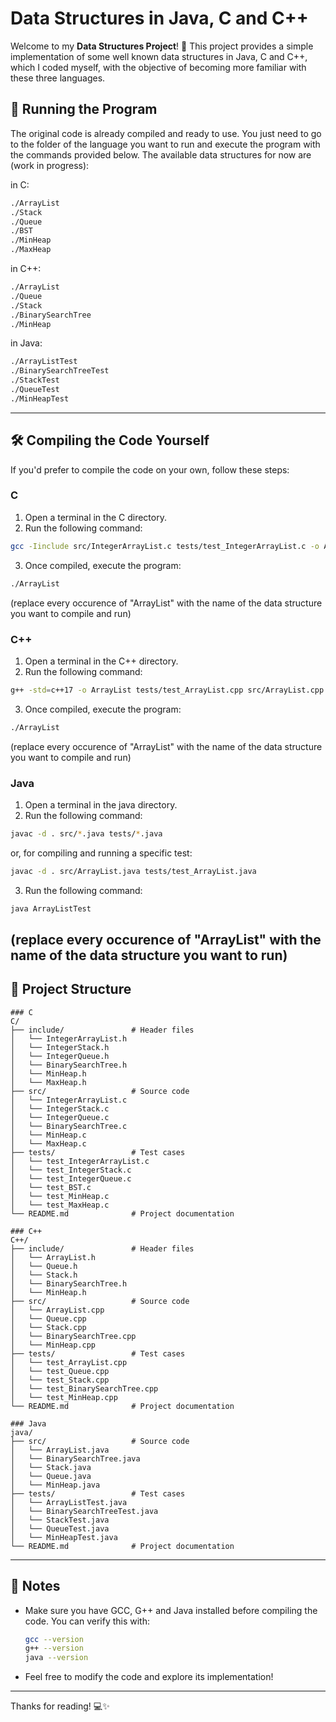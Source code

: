 # Data Structures in Java, C and C++

Welcome to my **Data Structures Project**! 🎉 This project provides a simple implementation of some well known data structures in Java, C and C++,  which I coded myself, with the objective of becoming more familiar with these three languages.

## 🚀 Running the Program

The original code is already compiled and ready to use. You just need to go to the folder of the language you want to run and execute the program with the commands provided below.
The available data structures for now are (work in progress):

in C:
```bash
./ArrayList
./Stack
./Queue
./BST
./MinHeap
./MaxHeap
```

in C++:
```bash
./ArrayList
./Queue
./Stack
./BinarySearchTree
./MinHeap
```

in Java:
```bash
./ArrayListTest
./BinarySearchTreeTest
./StackTest
./QueueTest
./MinHeapTest
```

---

## 🛠️ Compiling the Code Yourself

If you'd prefer to compile the code on your own, follow these steps:

### C
1. Open a terminal in the C directory.
2. Run the following command:

```bash
gcc -Iinclude src/IntegerArrayList.c tests/test_IntegerArrayList.c -o ArrayList
```

3. Once compiled, execute the program:

```bash
./ArrayList
```

(replace every occurence of "ArrayList" with the name of the data structure you want to compile and run)

### C++
1. Open a terminal in the C++ directory.
2. Run the following command:
```bash
g++ -std=c++17 -o ArrayList tests/test_ArrayList.cpp src/ArrayList.cpp -I include/
```

3. Once compiled, execute the program:
```bash
./ArrayList
```
(replace every occurence of "ArrayList" with the name of the data structure you want to compile and run)


### Java    
1. Open a terminal in the java directory.
2. Run the following command:

```bash
javac -d . src/*.java tests/*.java
```

or, for compiling and running a specific test:

```bash
javac -d . src/ArrayList.java tests/test_ArrayList.java
```

3. Run the following command:
```bash
java ArrayListTest
```
(replace every occurence of "ArrayList" with the name of the data structure you want to run)
---

## 📂 Project Structure

```
### C
C/
├── include/               # Header files
│   └── IntegerArrayList.h
│   └── IntegerStack.h
│   └── IntegerQueue.h
│   └── BinarySearchTree.h
│   └── MinHeap.h
│   └── MaxHeap.h
├── src/                   # Source code
│   └── IntegerArrayList.c
│   └── IntegerStack.c
│   └── IntegerQueue.c
│   └── BinarySearchTree.c
│   └── MinHeap.c
│   └── MaxHeap.c
├── tests/                 # Test cases
│   └── test_IntegerArrayList.c
│   └── test_IntegerStack.c
│   └── test_IntegerQueue.c
│   └── test_BST.c
│   └── test_MinHeap.c
│   └── test_MaxHeap.c
└── README.md              # Project documentation 
```
```
### C++
C++/
├── include/               # Header files
│   └── ArrayList.h
│   └── Queue.h
│   └── Stack.h
│   └── BinarySearchTree.h
│   └── MinHeap.h
├── src/                   # Source code
│   └── ArrayList.cpp
│   └── Queue.cpp
│   └── Stack.cpp
│   └── BinarySearchTree.cpp
│   └── MinHeap.cpp
├── tests/                 # Test cases
│   └── test_ArrayList.cpp
│   └── test_Queue.cpp
│   └── test_Stack.cpp
│   └── test_BinarySearchTree.cpp
│   └── test_MinHeap.cpp
└── README.md              # Project documentation 
```
```
### Java
java/
├── src/                   # Source code
│   └── ArrayList.java
│   └── BinarySearchTree.java
│   └── Stack.java
│   └── Queue.java
│   └── MinHeap.java
├── tests/                 # Test cases
│   └── ArrayListTest.java
│   └── BinarySearchTreeTest.java
│   └── StackTest.java
│   └── QueueTest.java
│   └── MinHeapTest.java
└── README.md              # Project documentation
```

---

## 📝 Notes

- Make sure you have GCC, G++ and Java installed before compiling the code. You can verify this with:
  ```bash
  gcc --version
  g++ --version
  java --version
  ```
- Feel free to modify the code and explore its implementation!

---

Thanks for reading! 💻✨
